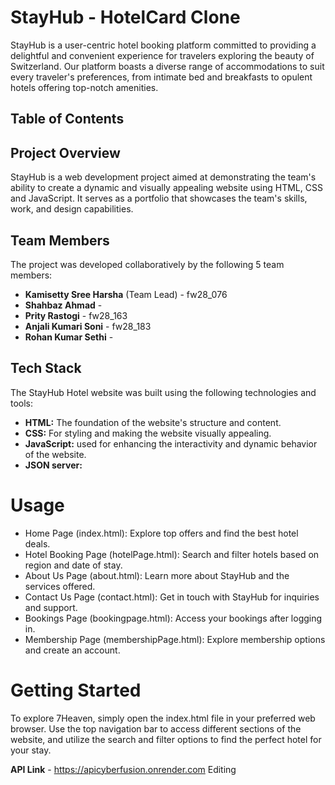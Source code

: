 
# StayHub - HotelCard Clone

StayHub is a user-centric hotel booking platform committed to providing a delightful and convenient experience for travelers exploring the beauty of Switzerland. Our platform boasts a diverse range of accommodations to suit every traveler's preferences, from intimate bed and breakfasts to opulent hotels offering top-notch amenities.

## Table of Contents


## Project Overview
StayHub is a web development project aimed at demonstrating the team's ability to create a dynamic and visually appealing website using HTML, CSS and JavaScript. It serves as a portfolio that showcases the team's skills, work, and design capabilities.

## Team Members
The project was developed collaboratively by the following 5 team members:

+ **Kamisetty Sree Harsha** (Team Lead) - fw28_076
+ **Shahbaz Ahmad** - 
+ **Prity Rastogi** - fw28_163
+ **Anjali Kumari Soni** - fw28_183
+ **Rohan Kumar Sethi** - 

## Tech Stack

The StayHub Hotel website was built using the following technologies and tools:

+ **HTML:** The foundation of the website's structure and content.
+ **CSS:** For styling and making the website visually appealing.
+ **JavaScript:** used for enhancing the interactivity and dynamic behavior of the website.
+ **JSON server:** 


# Usage
+ Home Page (index.html): Explore top offers and find the best hotel deals.
+ Hotel Booking Page (hotelPage.html): Search and filter hotels based on region and date of stay.
+ About Us Page (about.html): Learn more about StayHub and the services offered.
+ Contact Us Page (contact.html): Get in touch with StayHub for inquiries and support.
+ Bookings Page (bookingpage.html): Access your bookings after logging in.
+ Membership Page (membershipPage.html): Explore membership options and create an account.


# Getting Started
To explore 7Heaven, simply open the index.html file in your preferred web browser. Use the top navigation bar to access different sections of the website, and utilize the search and filter options to find the perfect hotel for your stay.


**API Link** - https://apicyberfusion.onrender.com
Editing









